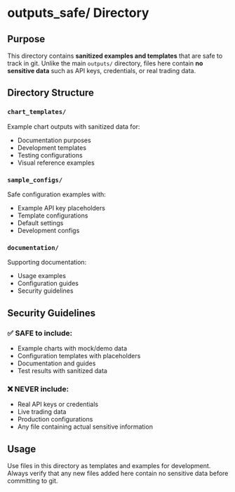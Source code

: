 # outputs_safe/ Directory

## Purpose
This directory contains **sanitized examples and templates** that are safe to track in git. Unlike the main `outputs/` directory, files here contain **no sensitive data** such as API keys, credentials, or real trading data.

## Directory Structure

### `chart_templates/`
Example chart outputs with sanitized data for:
- Documentation purposes
- Development templates
- Testing configurations
- Visual reference examples

### `sample_configs/`
Safe configuration examples with:
- Example API key placeholders
- Template configurations
- Default settings
- Development configs

### `documentation/`
Supporting documentation:
- Usage examples
- Configuration guides
- Security guidelines

## Security Guidelines

### ✅ SAFE to include:
- Example charts with mock/demo data
- Configuration templates with placeholders
- Documentation and guides
- Test results with sanitized data

### ❌ NEVER include:
- Real API keys or credentials
- Live trading data
- Production configurations
- Any file containing actual sensitive information

## Usage
Use files in this directory as templates and examples for development. Always verify that any new files added here contain no sensitive data before committing to git.
